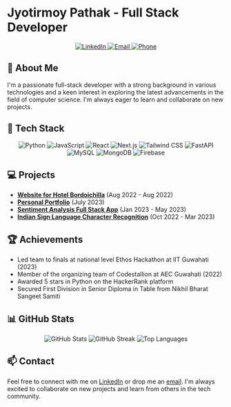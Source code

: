 # Jyotirmoy Pathak - Full Stack Developer

<p align="center">
  <a href="https://www.linkedin.com/in/j3pathak7/">
    <img src="https://img.shields.io/badge/LinkedIn-0077B5?style=for-the-badge&logo=linkedin&logoColor=white" alt="LinkedIn">
  </a>
  <a href="mailto:jyotirmoypathak.37@gmail.com">
    <img src="https://img.shields.io/badge/Gmail-D14836?style=for-the-badge&logo=gmail&logoColor=white" alt="Email">
  </a>
  <a href="tel:+91-7002579048">
    <img src="https://img.shields.io/badge/Phone-25D366?style=for-the-badge&logo=whatsapp&logoColor=white" alt="Phone">
  </a>
</p>

## 🚀 About Me
I'm a passionate full-stack developer with a strong background in various technologies and a keen interest in exploring the latest advancements in the field of computer science. I'm always eager to learn and collaborate on new projects.

## 🔧 Tech Stack
<p align="center">
  <img src="https://img.shields.io/badge/Python-3776AB?style=for-the-badge&logo=python&logoColor=white" alt="Python">
  <img src="https://img.shields.io/badge/JavaScript-F7DF1E?style=for-the-badge&logo=javascript&logoColor=black" alt="JavaScript">
  <img src="https://img.shields.io/badge/React-20232A?style=for-the-badge&logo=react&logoColor=61DAFB" alt="React">
  <img src="https://img.shields.io/badge/Next.js-000000?style=for-the-badge&logo=nextdotjs&logoColor=white" alt="Next.js">
  <img src="https://img.shields.io/badge/Tailwind\_CSS-38B2AC?style=for-the-badge&logo=tailwind-css&logoColor=white" alt="Tailwind CSS">
  <img src="https://img.shields.io/badge/FastAPI-009688?style=for-the-badge&logo=fastapi&logoColor=white" alt="FastAPI">
  <img src="https://img.shields.io/badge/MySQL-00000F?style=for-the-badge&logo=mysql&logoColor=white" alt="MySQL">
  <img src="https://img.shields.io/badge/MongoDB-4EA94B?style=for-the-badge&logo=mongodb&logoColor=white" alt="MongoDB">
  <img src="https://img.shields.io/badge/Firebase-FFCA28?style=for-the-badge&logo=firebase&logoColor=white" alt="Firebase">
</p>


## 💻 Projects
- **[Website for Hotel Bordoichilla](https://bordoisila.vercel.app/)** (Aug 2022 - Aug 2022)
- **[Personal Portfolio](https://jpportfolio-mauve.vercel.app/)** (July 2023)
- **[Sentiment Analysis Full Stack App](https://github.com/j3pathak7/sentimentAnalysis)** (Jan 2023 - May 2023)
- **[Indian Sign Language Character Recognition](https://github.com/beyourownperfect/ISL)** (Oct 2022 - Mar 2023)

## 🏆 Achievements
- Led team to finals at national level Ethos Hackathon at IIT Guwahati (2023)
- Member of the organizing team of Codestallion at AEC Guwahati (2022)
- Awarded 5 stars in Python on the HackerRank platform
- Secured First Division in Senior Diploma in Table from Nikhil Bharat Sangeet Samiti

## 📊 GitHub Stats
<p align="center">
  <img src="https://github-readme-stats.vercel.app/api?username=j3pathak7&show_icons=true&theme=radical" alt="GitHub Stats">
  <img src="https://github-readme-streak-stats.herokuapp.com/?user=j3pathak7&theme=radical" alt="GitHub Streak">
  <img src="https://github-readme-stats.vercel.app/api/top-langs/?username=j3pathak7&layout=compact&theme=radical" alt="Top Languages">
</p>

## 📫 Contact
Feel free to connect with me on [LinkedIn](https://www.linkedin.com/in/j3pathak7/) or drop me an [email](mailto:jyotirmoypathak.37@gmail.com). I'm always excited to collaborate on new projects and learn from others in the tech community.
